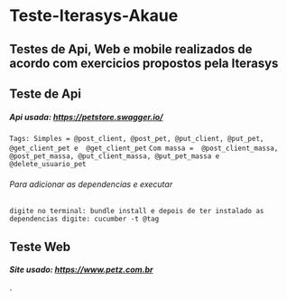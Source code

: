 # Teste-Iterasys-Akaue

## Testes de Api, Web e mobile realizados de acordo com exercicios propostos pela Iterasys

## Teste de Api

##### Api usada: https://petstore.swagger.io/
`
Tags: Simples = @post_client, @post_pet, @put_client, @put_pet, @get_client_pet e  @get_client_pet
`
`
Com massa =  @post_client_massa, @post_pet_massa, @put_client_massa, @put_pet_massa e @delete_usuario_pet
`

###### Para adicionar as dependencias e executar

`
digite no terminal: bundle install e depois de ter instalado as dependencias digite: cucumber -t @tag
`
## Teste Web

##### Site usado: https://www.petz.com.br


`
